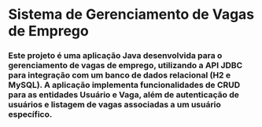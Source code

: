 # Sistema de Gerenciamento de Vagas de Emprego

### Este projeto é uma aplicação Java desenvolvida para o gerenciamento de vagas de emprego, utilizando a API JDBC para integração com um banco de dados relacional (H2 e MySQL). A aplicação implementa funcionalidades de CRUD para as entidades Usuário e Vaga, além de autenticação de usuários e listagem de vagas associadas a um usuário específico.
